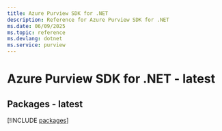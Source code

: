 ```yaml
---
title: Azure Purview SDK for .NET
description: Reference for Azure Purview SDK for .NET
ms.date: 06/09/2025
ms.topic: reference
ms.devlang: dotnet
ms.service: purview
---
```

# Azure Purview SDK for .NET - latest
## Packages - latest
[!INCLUDE [packages](purview-index.md)]